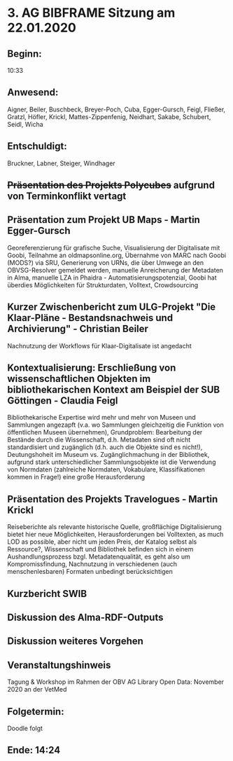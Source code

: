 # 3. AG BIBFRAME Sitzung am 22.01.2020

## Beginn: 

10:33

## Anwesend:

Aigner, Beiler, Buschbeck, Breyer-Poch, Cuba, Egger-Gursch, Feigl, Fließer, Gratzl, Höfler, Krickl, Mattes-Zippenfenig, Neidhart, Sakabe, Schubert, Seidl, Wicha

## Entschuldigt:

Bruckner, Labner, Steiger, Windhager

## ~~Präsentation des Projekts Polycubes~~ aufgrund von Terminkonflikt vertagt

## Präsentation zum Projekt UB Maps - Martin Egger-Gursch

Georeferenzierung für grafische Suche, Visualisierung der Digitalisate mit Goobi, Teilnahme an oldmapsonline.org, Übernahme von MARC nach Goobi (MODS?) via SRU, Generierung von URNs, die über Umwege an den OBVSG-Resolver gemeldet werden, manuelle Anreicherung der Metadaten in Alma, manuelle LZA in Phaidra - Automatisierungspotenzial, Goobi hat überdies Möglichkeiten für Strukturdaten, Volltext, Crowdsourcing

## Kurzer Zwischenbericht zum ULG-Projekt "Die Klaar-Pläne - Bestandsnachweis und Archivierung" - Christian Beiler

Nachnutzung der Workflows für Klaar-Digitalisate ist angedacht

## Kontextualisierung: Erschließung von wissenschaftlichen Objekten im bibliothekarischen Kontext am Beispiel der SUB Göttingen - Claudia Feigl

Bibliothekarische Expertise wird mehr und mehr von Museen und Sammlungen angezapft (v.a. wo Sammlungen gleichzeitig die Funktion von öffentlichen Museen übernehmen), Grundproblem: Bearbeitung der Bestände durch die Wissenschaft, d.h. Metadaten sind oft nicht standardisiert und zugänglich (d.h. auch die Objekte sind es nicht!), Deutungshoheit im Museum vs. Zugänglichmachung in der Bibliothek, aufgrund stark unterschiedlicher Sammlungsobjekte ist die Verwendung von Normdaten (zahlreiche Normdaten, Vokabulare, Klassifikationen kommen in Frage!) eine große Herausforderung

## Präsentation des Projekts Travelogues - Martin Krickl

Reiseberichte als relevante historische Quelle, großflächige Digitalisierung bietet hier neue Möglichkeiten, Herausforderungen bei Volltexten, as much LOD as possible, aber nicht um jeden Preis, der Katalog selbst als Ressource?, Wissenschaft und Bibliothek befinden sich in einem Aushandlungsprozess bzgl. Metadatenqualität, es geht also um Kompromissfindung, Nachnutzung in verschiedenen (auch menschenlesbaren) Formaten unbedingt berücksichtigen 

## Kurzbericht SWIB

## Diskussion des Alma-RDF-Outputs

## Diskussion weiteres Vorgehen

## Veranstaltungshinweis

Tagung & Workshop im Rahmen der OBV AG Library Open Data: November 2020 an der VetMed

## Folgetermin: 

Doodle folgt

## Ende: 14:24

